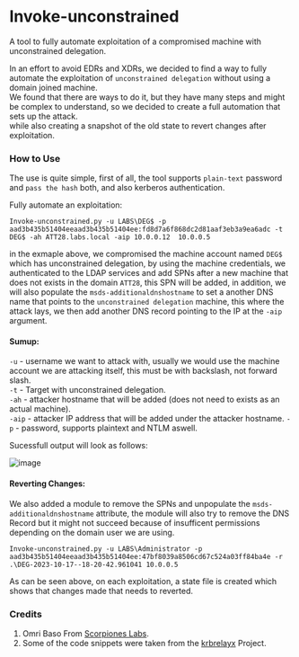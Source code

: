 # Invoke-unconstrained  
A tool to fully automate exploitation of a compromised machine with unconstrained delegation.  
  
In an effort to avoid EDRs and XDRs, we decided to find a way to fully automate the exploitation of `unconstrained delegation` without using a domain joined machine.  
We found that there are ways to do it, but they have many steps and might be complex to understand, so we decided to create a full automation that sets up the attack.  
while also creating a snapshot of the old state to revert changes after exploitation.  

### How to Use  
The use is quite simple, first of all, the tool supports `plain-text` password and `pass the hash` both, and also kerberos authentication.  
 
Fully automate an exploitation:  
  
```
Invoke-unconstrained.py -u LABS\DEG$ -p aad3b435b51404eeaad3b435b51404ee:fd8d7a6f868dc2d81aaf3eb3a9ea6adc -t DEG$ -ah ATT28.labs.local -aip 10.0.0.12  10.0.0.5
```

in the exmaple above, we compromised the machine account named `DEG$` which has unconstrained delegation, by using the machine credentials, we authenticated to the LDAP services and add SPNs after a new machine that does not exists in the domain `ATT28`, this SPN will be added, in addition, we will also populate the `msds-additionaldnshostname` to set a another DNS name that points to the `unconstrained delegation` machine, this where the attack lays,  we then add another DNS record pointing to the IP at the `-aip` argument.  
#### Sumup:  
`-u` - username we want to attack with, usually we would use the machine account we are attacking itself, this must be with backslash, not forward slash.  
`-t` - Target with unconstrained delegation.  
`-ah` - attacker hostname that will be added \(does not need to exists as an actual machine\).  
`-aip` - attacker IP address that will be added under the attacker hostname. 
`-p` - password, supports plaintext and NTLM aswell.  

Sucessfull output will look as follows:  

![image](https://github.com/ScorpionesLabs/delegator/assets/50461376/a16d91e3-ac86-483e-a8fc-f94c0bfc84f4)

#### Reverting Changes:

We also added a module to remove the SPNs and unpopulate the `msds-additionaldnshostname` attribute, the module will also try to remove the DNS Record but it might not succeed because of insufficent permissions depending on the domain user we are using.
```
Invoke-unconstrained.py -u LABS\Administrator -p aad3b435b51404eeaad3b435b51404ee:47bf8039a8506cd67c524a03ff84ba4e -r .\DEG-2023-10-17--18-20-42.961041 10.0.0.5
```

As can be seen above, on each exploitation, a state file is created which shows that changes made that needs to reverted.  


### Credits

1. Omri Baso From [Scorpiones Labs](https://www.scorpiones.io/).  
2. Some of the code snippets were taken from the [krbrelayx](https://github.com/dirkjanm/krbrelayx/tree/master) Project.  
